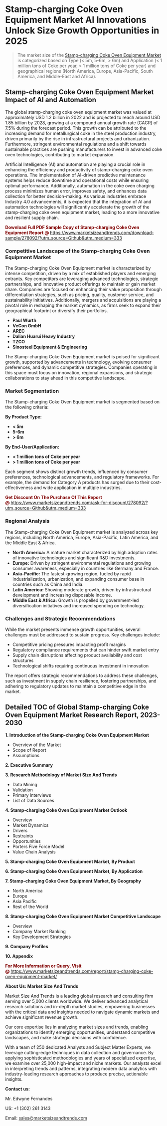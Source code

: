 <h1>Stamp-charging Coke Oven Equipment Market AI Innovations Unlock Size Growth Opportunities in 2025</h1><blockquote><p>The market size of the <a href="https://www.marketsizeandtrends.com/download-sample/278092/?utm_source=Github&amp;utm_medium=333" target="_blank">Stamp-charging Coke Oven Equipment Market </a>is categorized based on Type (< 5m, 5-6m, > 6m) and Application (< 1 million tons of Coke per year, > 1 million tons of Coke per year) and geographical regions (North America, Europe, Asia-Pacific, South America, and Middle-East and Africa).</p></blockquote><p><h2>Stamp-charging Coke Oven Equipment Market Impact of AI and Automation</h2><p>The global stamp-charging coke oven equipment market was valued at approximately USD 1.2 billion in 2022 and is projected to reach around USD 1.85 billion by 2028, growing at a compound annual growth rate (CAGR) of 7.5% during the forecast period. This growth can be attributed to the increasing demand for metallurgical coke in the steel production industry, driven primarily by the rise in infrastructural projects and urbanization. Furthermore, stringent environmental regulations and a shift towards sustainable practices are pushing manufacturers to invest in advanced coke oven technologies, contributing to market expansion.</p><p>Artificial Intelligence (AI) and automation are playing a crucial role in enhancing the efficiency and productivity of stamp-charging coke oven operations. The implementation of AI-driven predictive maintenance systems helps reduce downtime and operational costs while ensuring optimal performance. Additionally, automation in the coke oven charging process minimizes human error, improves safety, and enhances data collection for better decision-making. As various industries embrace Industry 4.0 advancements, it is expected that the integration of AI and automation technologies will significantly accelerate the growth of the stamp-charging coke oven equipment market, leading to a more innovative and resilient supply chain.</p></p><p><strong><span style="color: #800000;">Download Full PDF Sample Copy of Stamp-charging Coke Oven Equipment Report @</span>&nbsp;</strong><a href="https://www.marketsizeandtrends.com/download-sample/278092/?utm_source=Github&amp;utm_medium=333">https://www.marketsizeandtrends.com/download-sample/278092/?utm_source=Github&amp;utm_medium=333</a></p><h3>Competitive Landscape of the Stamp-charging Coke Oven Equipment Market</h3><p>The Stamp-charging Coke Oven Equipment market is characterized by intense competition, driven by a mix of established players and emerging entrants. Key competitors are leveraging advanced technologies, strategic partnerships, and innovative product offerings to maintain or gain market share. Companies are focused on enhancing their value proposition through differentiation strategies, such as pricing, quality, customer service, and sustainability initiatives. Additionally, mergers and acquisitions are playing a pivotal role in reshaping the market dynamics, as firms seek to expand their geographical footprint or diversify their portfolios.</p><p><strong><p><ul><li>Paul Wurth </li><li> VeCon GmbH </li><li> AREC </li><li> Dalian Huarui Heavy Industry </li><li> TZCO </li><li> Sinosteel Equipment & Engineering</p></li></ul></p></strong></p><p>The Stamp-charging Coke Oven Equipment market is poised for significant growth, supported by advancements in technology, evolving consumer preferences, and dynamic competitive strategies. Companies operating in this space must focus on innovation, regional expansions, and strategic collaborations to stay ahead in this competitive landscape.</p><h3>Market Segmentation</h3><p>The Stamp-charging Coke Oven Equipment market is segmented based on the following criteria:</p><p><strong>By Product Type:</strong></p><p><strong><p><ul><li>< 5m </li><li> 5-6m </li><li> > 6m</p></li></ul></p></strong></p><p><strong>By End-User/Application:</strong></p><p><strong><p><ul><li>< 1 million tons of Coke per year </li><li> > 1 million tons of Coke per year</p></li></ul></p></strong></p><p>Each segment shows distinct growth trends, influenced by consumer preferences, technological advancements, and regulatory frameworks. For example, the demand for Category A products has surged due to their cost-effectiveness and wide application in multiple industries.</p><p><strong><span style="color: #800000;">Get Discount On The Purchase Of This Report @&nbsp;</span></strong><a href="https://www.marketsizeandtrends.com/ask-for-discount/278092/?utm_source=Github&amp;utm_medium=333">https://www.marketsizeandtrends.com/ask-for-discount/278092/?utm_source=Github&amp;utm_medium=333</a></p><h3>Regional Analysis</h3><p>The Stamp-charging Coke Oven Equipment market is analyzed across key regions, including North America, Europe, Asia-Pacific, Latin America, and the Middle East &amp; Africa.</p><ul><li><strong>North America:</strong> A mature market characterized by high adoption rates of innovative technologies and significant R&amp;D investments.</li><li><strong>Europe:</strong> Driven by stringent environmental regulations and growing consumer awareness, especially in countries like Germany and France.</li><li><strong>Asia-Pacific:</strong> The fastest-growing region, fueled by rapid industrialization, urbanization, and expanding consumer base in countries such as China and India.</li><li><strong>Latin America:</strong> Showing moderate growth, driven by infrastructural development and increasing disposable income.</li><li><strong>Middle East &amp; Africa:</strong> Growth is propelled by government-led diversification initiatives and increased spending on technology.</li></ul><h3>Challenges and Strategic Recommendations</h3><p>While the market presents immense growth opportunities, several challenges must be addressed to sustain progress. Key challenges include:</p><ul><li>Competitive pricing pressures impacting profit margins</li><li>Regulatory compliance requirements that can hinder swift market entry</li><li>Supply chain disruptions affecting product availability and cost structures</li><li>Technological shifts requiring continuous investment in innovation</li></ul><p>The report offers strategic recommendations to address these challenges, such as investment in supply chain resilience, fostering partnerships, and adhering to regulatory updates to maintain a competitive edge in the market.</p><h2>Detailed TOC of Global Stamp-charging Coke Oven Equipment Market Research Report, 2023-2030</h2><p><strong>1. Introduction of the Stamp-charging Coke Oven Equipment Market</strong></p><ul><li>Overview of the Market</li><li>Scope of Report</li><li>Assumptions&nbsp;</li></ul><p><strong>2. Executive Summary</strong></p><p><strong>3. Research Methodology of <strong>Market Size And Trends</strong></strong></p><ul><li>Data Mining</li><li>Validation</li><li>Primary Interviews</li><li>List of Data Sources&nbsp;</li></ul><p><strong>4. Stamp-charging Coke Oven Equipment Market Outlook</strong></p><ul><li>Overview</li><li>Market Dynamics</li><li>Drivers</li><li>Restraints</li><li>Opportunities</li><li>Porters Five Force Model</li><li>Value Chain Analysis&nbsp;</li></ul><p><strong>5. Stamp-charging Coke Oven Equipment Market, By Product</strong></p><p><strong>6. Stamp-charging Coke Oven Equipment Market, By Application</strong></p><p><strong>7. Stamp-charging Coke Oven Equipment Market, By Geography</strong></p><ul><li>North America</li><li>Europe</li><li>Asia Pacific</li><li>Rest of the World&nbsp;</li></ul><p><strong>8. Stamp-charging Coke Oven Equipment Market Competitive Landscape</strong></p><ul><li>Overview</li><li>Company Market Ranking</li><li>Key Development Strategies&nbsp;</li></ul><p><strong>9. Company Profiles</strong></p><p><strong>10. Appendix</strong></p><p><strong><span style="color: #800000;">For More Information or Query, Visit @&nbsp;</span></strong><a href="https://www.marketsizeandtrends.com/report/stamp-charging-coke-oven-equipment-market/">https://www.marketsizeandtrends.com/report/stamp-charging-coke-oven-equipment-market/</a></p><p></p><p><strong>About Us:&nbsp;Market Size And Trends</strong></p><p>Market Size And Trends&nbsp;is a leading global research and consulting firm serving over 5,000 clients worldwide. We deliver advanced analytical research solutions and in-depth market studies, empowering businesses with the critical data and insights needed to navigate dynamic markets and achieve significant revenue growth.</p><p>Our core expertise lies in analyzing market sizes and trends, enabling organizations to identify emerging opportunities, understand competitive landscapes, and make strategic decisions with confidence.</p><p>With a team of 250 dedicated Analysts and Subject Matter Experts, we leverage cutting-edge techniques in data collection and governance. By applying sophisticated methodologies and years of specialized expertise, we examine over 25,000 high-impact and niche markets. Our analysts excel in interpreting trends and patterns, integrating modern data analytics with industry-leading research approaches to produce precise, actionable insights.</p><p><strong>Contact us:</strong></p><p>Mr. Edwyne Fernandes</p><p>US: +1 (302) 261 3143</p><p>Email: <a href="mailto:sales@marketsizeandtrends.com">sales@marketsizeandtrends.com</a>&nbsp;</p>
